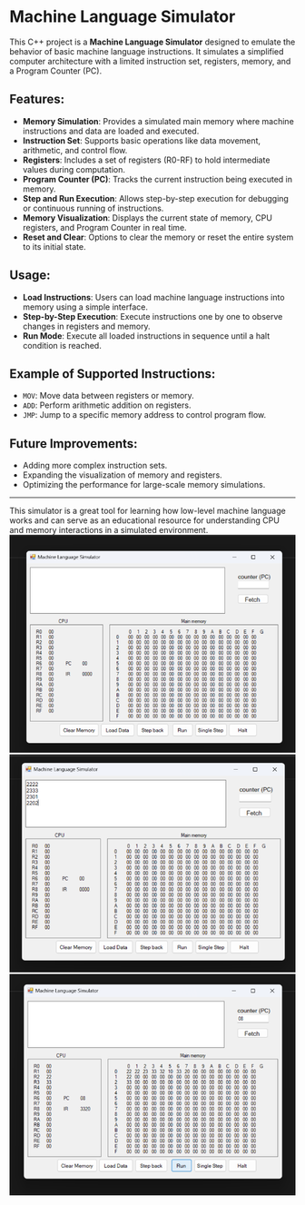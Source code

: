 # Machine Language Simulator

This C++ project is a **Machine Language Simulator** designed to emulate the behavior of basic machine language instructions. It simulates a simplified computer architecture with a limited instruction set, registers, memory, and a Program Counter (PC).

## Features:
- **Memory Simulation**: Provides a simulated main memory where machine instructions and data are loaded and executed.
- **Instruction Set**: Supports basic operations like data movement, arithmetic, and control flow.
- **Registers**: Includes a set of registers (R0-RF) to hold intermediate values during computation.
- **Program Counter (PC)**: Tracks the current instruction being executed in memory.
- **Step and Run Execution**: Allows step-by-step execution for debugging or continuous running of instructions.
- **Memory Visualization**: Displays the current state of memory, CPU registers, and Program Counter in real time.
- **Reset and Clear**: Options to clear the memory or reset the entire system to its initial state.

## Usage:
- **Load Instructions**: Users can load machine language instructions into memory using a simple interface.
- **Step-by-Step Execution**: Execute instructions one by one to observe changes in registers and memory.
- **Run Mode**: Execute all loaded instructions in sequence until a halt condition is reached.

## Example of Supported Instructions:
- `MOV`: Move data between registers or memory.
- `ADD`: Perform arithmetic addition on registers.
- `JMP`: Jump to a specific memory address to control program flow.

## Future Improvements:
- Adding more complex instruction sets.
- Expanding the visualization of memory and registers.
- Optimizing the performance for large-scale memory simulations.

---

This simulator is a great tool for learning how low-level machine language works and can serve as an educational resource for understanding CPU and memory interactions in a simulated environment.
![Machine Language Simulator](https://github.com/saeedmhmoud100/Machine-Language-Simulator/blob/main/screens/Screenshot%202023-11-15%20102623.png)
![Machine Language Simulator](https://github.com/saeedmhmoud100/Machine-Language-Simulator/blob/main/screens/Screenshot%202023-11-15%20102816.png)
![Machine Language Simulator](https://github.com/saeedmhmoud100/Machine-Language-Simulator/blob/main/screens/Screenshot%202023-11-15%20102647.png)

